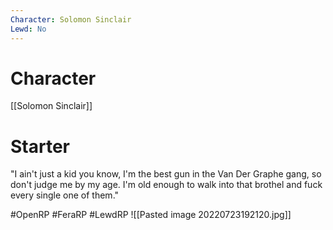 ```yaml
---
Character: Solomon Sinclair
Lewd: No
---
```

# Character
[[Solomon Sinclair]]

# Starter
"I ain't just a kid you know, I'm the best gun in the Van Der Graphe gang, so don't judge me by my age. I'm old enough to walk into that brothel and fuck every single one of them."

#OpenRP #FeraRP #LewdRP 
![[Pasted image 20220723192120.jpg]]